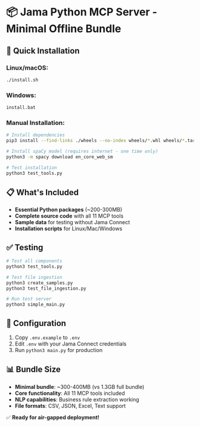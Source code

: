 # 📦 Jama Python MCP Server - Minimal Offline Bundle

## 🚀 Quick Installation

### Linux/macOS:
```bash
./install.sh
```

### Windows:
```cmd
install.bat
```

### Manual Installation:
```bash
# Install dependencies
pip3 install --find-links ./wheels --no-index wheels/*.whl wheels/*.tar.gz

# Install spaCy model (requires internet - one time only)
python3 -m spacy download en_core_web_sm

# Test installation
python3 test_tools.py
```

## 📋 What's Included

- **Essential Python packages** (~200-300MB)
- **Complete source code** with all 11 MCP tools
- **Sample data** for testing without Jama Connect
- **Installation scripts** for Linux/Mac/Windows

## ✅ Testing

```bash
# Test all components
python3 test_tools.py

# Test file ingestion
python3 create_samples.py
python3 test_file_ingestion.py  

# Run test server
python3 simple_main.py
```

## 🔧 Configuration

1. Copy `.env.example` to `.env`
2. Edit `.env` with your Jama Connect credentials
3. Run `python3 main.py` for production

## 📊 Bundle Size

- **Minimal bundle**: ~300-400MB (vs 1.3GB full bundle)
- **Core functionality**: All 11 MCP tools included
- **NLP capabilities**: Business rule extraction working
- **File formats**: CSV, JSON, Excel, Text support

✅ **Ready for air-gapped deployment!**
